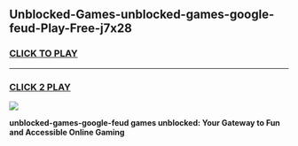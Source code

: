 
## Unblocked-Games-unblocked-games-google-feud-Play-Free-j7x28
<h3>
<a href="https://premium76.site?title=unblocked-games-google-feud&ref=23A">CLICK TO PLAY</a></h3>
<hr>

<h3>
<a href="https://premium76.site?title=unblocked-games-google-feud&ref=23A">CLICK 2 PLAY</a>
  
</h3>

<a href="https://premium76.site?title=unblocked-games-google-feud&ref=23A"><img src="https://clearcache.store/games.png"></a>


**unblocked-games-google-feud games unblocked: Your Gateway to Fun and Accessible Online Gaming**
